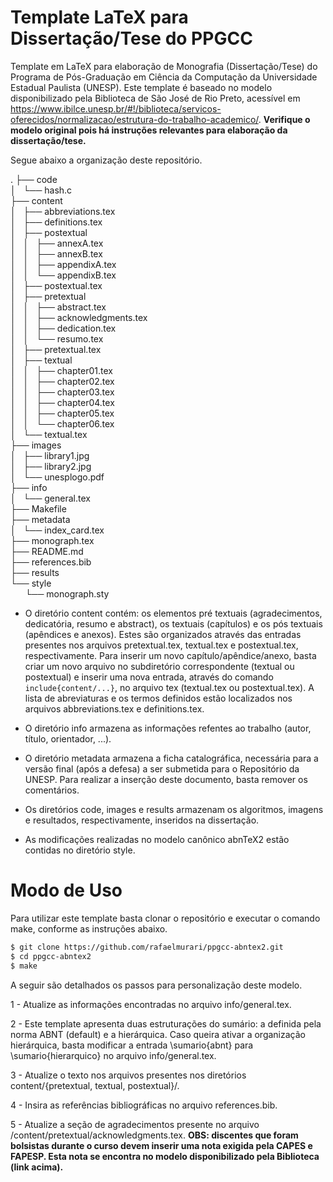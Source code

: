 # Template LaTeX para Dissertação/Tese do PPGCC

Template em LaTeX para elaboração de Monografia (Dissertação/Tese) do Programa
de Pós-Graduação em Ciência da Computação da Universidade Estadual Paulista
(UNESP). Este template é baseado no modelo disponibilizado pela Biblioteca de
São José de Rio Preto, acessível em
<https://www.ibilce.unesp.br/#!/biblioteca/servicos-oferecidos/normalizacao/estrutura-do-trabalho-academico/>.
**Verifique o modelo original pois há instruções relevantes para elaboração da
dissertação/tese.**

Segue abaixo a organização deste repositório.

.
├── code  
│   └── hash.c  
├── content  
│   ├── abbreviations.tex  
│   ├── definitions.tex  
│   ├── postextual  
│   │   ├── annexA.tex  
│   │   ├── annexB.tex  
│   │   ├── appendixA.tex  
│   │   └── appendixB.tex  
│   ├── postextual.tex  
│   ├── pretextual  
│   │   ├── abstract.tex  
│   │   ├── acknowledgments.tex  
│   │   ├── dedication.tex  
│   │   └── resumo.tex  
│   ├── pretextual.tex  
│   ├── textual  
│   │   ├── chapter01.tex  
│   │   ├── chapter02.tex  
│   │   ├── chapter03.tex  
│   │   ├── chapter04.tex  
│   │   ├── chapter05.tex  
│   │   └── chapter06.tex  
│   └── textual.tex  
├── images  
│   ├── library1.jpg  
│   ├── library2.jpg  
│   └── unesplogo.pdf  
├── info  
│   └── general.tex  
├── Makefile  
├── metadata  
│   └── index_card.tex  
├── monograph.tex  
├── README.md  
├── references.bib  
├── results  
└── style  
&nbsp; &nbsp; &nbsp; └── monograph.sty  


* O diretório content contém: os elementos pré textuais (agradecimentos,
dedicatória, resumo e abstract), os textuais (capítulos) e os pós textuais
(apêndices e anexos). Estes são organizados através das entradas presentes
nos arquivos pretextual.tex, textual.tex e postextual.tex, respectivamente.
Para inserir um novo capítulo/apêndice/anexo, basta criar um novo arquivo no
subdiretório correspondente (textual ou postextual) e inserir uma nova entrada,
através do comando `include{content/...}`, no arquivo tex (textual.tex ou
postextual.tex). A lista de abreviaturas e os termos definidos estão
localizados nos arquivos abbreviations.tex e definitions.tex.

* O diretório info armazena as informações refentes ao trabalho (autor, título,
orientador, ...).

* O diretório metadata armazena a ficha catalográfica, necessária para a versão
final (após a defesa) a ser submetida para o Repositório da UNESP. Para
realizar a inserção deste documento, basta remover os comentários.

* Os diretórios code, images e results armazenam os algoritmos, imagens e
resultados, respectivamente, inseridos na dissertação.

* As modificações realizadas no modelo canônico abnTeX2 estão contidas no
diretório style.

# Modo de Uso

Para utilizar este template basta clonar o repositório e executar o comando
make, conforme as instruções abaixo.

```bash
$ git clone https://github.com/rafaelmurari/ppgcc-abntex2.git
$ cd ppgcc-abntex2
$ make
```

A seguir são detalhados os passos para personalização deste modelo.

1 - Atualize as informações encontradas no arquivo info/general.tex.

2 - Este template apresenta duas estruturações do sumário: a definida pela
norma ABNT (default) e a hierárquica. Caso queira ativar a organização
hierárquica, basta modificar a entrada \sumario{abnt} para
\sumario{hierarquico} no arquivo info/general.tex.

3 - Atualize o texto nos arquivos presentes nos diretórios content/{pretextual,
textual, postextual}/.

4 - Insira as referências bibliográficas no arquivo references.bib.

5 - Atualize a seção de agradecimentos presente no arquivo
/content/pretextual/acknowledgments.tex. **OBS: discentes que foram bolsistas
durante o curso devem inserir uma nota exigida pela CAPES e FAPESP. Esta nota
se encontra no modelo disponibilizado pela Biblioteca (link acima).**
